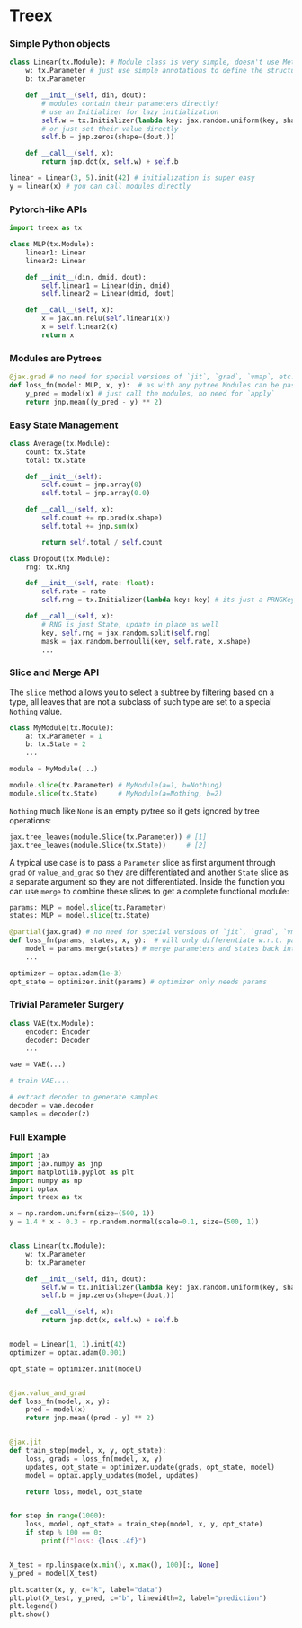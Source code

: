 # Treex

### Simple Python objects
```python
class Linear(tx.Module): # Module class is very simple, doesn't use MetaClass magic
    w: tx.Parameter # just use simple annotations to define the structure
    b: tx.Parameter 

    def __init__(self, din, dout):
        # modules contain their parameters directly!
        # use an Initializer for lazy initialization
        self.w = tx.Initializer(lambda key: jax.random.uniform(key, shape=(din, dout)))
        # or just set their value directly
        self.b = jnp.zeros(shape=(dout,))

    def __call__(self, x):
        return jnp.dot(x, self.w) + self.b

linear = Linear(3, 5).init(42) # initialization is super easy
y = linear(x) # you can call modules directly
```

### Pytorch-like APIs

```python
import treex as tx

class MLP(tx.Module):
    linear1: Linear
    linear2: Linear

    def __init__(din, dmid, dout):
        self.linear1 = Linear(din, dmid)
        self.linear2 = Linear(dmid, dout)

    def __call__(self, x):
        x = jax.nn.relu(self.linear1(x))
        x = self.linear2(x)
        return x
```

### Modules are Pytrees
```python
@jax.grad # no need for special versions of `jit`, `grad`, `vmap`, etc.
def loss_fn(model: MLP, x, y):  # as with any pytree Modules can be passed through `grad`
    y_pred = model(x) # just call the modules, no need for `apply`
    return jnp.mean((y_pred - y) ** 2)
```

### Easy State Management
```python
class Average(tx.Module):
    count: tx.State
    total: tx.State

    def __init__(self):
        self.count = jnp.array(0)
        self.total = jnp.array(0.0)

    def __call__(self, x):
        self.count += np.prod(x.shape)
        self.total += jnp.sum(x)

        return self.total / self.count
```

```python
class Dropout(tx.Module):
    rng: tx.Rng

    def __init__(self, rate: float):
        self.rate = rate
        self.rng = tx.Initializer(lambda key: key) # its just a PRNGKey

    def __call__(self, x):
        # RNG is just State, update in place as well
        key, self.rng = jax.random.split(self.rng)
        mask = jax.random.bernoulli(key, self.rate, x.shape)
        ...
```

### Slice and Merge API
The `slice` method allows you to select a subtree by filtering based on a type, all leaves that are not a subclass of such type are set to a special `Nothing` value.
```python
class MyModule(tx.Module):
    a: tx.Parameter = 1
    b: tx.State = 2
    ...

module = MyModule(...)

module.slice(tx.Parameter) # MyModule(a=1, b=Nothing)
module.slice(tx.State)     # MyModule(a=Nothing, b=2)
```
`Nothing` much like `None` is an empty pytree so it gets ignored by tree operations:

```python
jax.tree_leaves(module.Slice(tx.Parameter)) # [1]
jax.tree_leaves(module.Slice(tx.State))     # [2]
```

A typical use case is to pass a `Parameter` slice as first argument through `grad` or `value_and_grad` so they are differentiated and another `State` slice as a separate argument so they are not differentiated. Inside the function you can use `merge` to combine these slices to get a complete functional module:

```python
params: MLP = model.slice(tx.Parameter)
states: MLP = model.slice(tx.State)

@partial(jax.grad) # no need for special versions of `jit`, `grad`, `vmap`, etc.
def loss_fn(params, states, x, y):  # will only differentiate w.r.t. params
    model = params.merge(states) # merge parameters and states back into the complete model
    ...

optimizer = optax.adam(1e-3)
opt_state = optimizer.init(params) # optimizer only needs params
```

### Trivial Parameter Surgery
```python
class VAE(tx.Module):
    encoder: Encoder
    decoder: Decoder
    ...

vae = VAE(...)

# train VAE....

# extract decoder to generate samples
decoder = vae.decoder
samples = decoder(z)
```


### Full Example

```python
import jax
import jax.numpy as jnp
import matplotlib.pyplot as plt
import numpy as np
import optax
import treex as tx

x = np.random.uniform(size=(500, 1))
y = 1.4 * x - 0.3 + np.random.normal(scale=0.1, size=(500, 1))


class Linear(tx.Module):
    w: tx.Parameter
    b: tx.Parameter

    def __init__(self, din, dout):
        self.w = tx.Initializer(lambda key: jax.random.uniform(key, shape=(din, dout)))
        self.b = jnp.zeros(shape=(dout,))

    def __call__(self, x):
        return jnp.dot(x, self.w) + self.b


model = Linear(1, 1).init(42)
optimizer = optax.adam(0.001)

opt_state = optimizer.init(model)


@jax.value_and_grad
def loss_fn(model, x, y):
    pred = model(x)
    return jnp.mean((pred - y) ** 2)


@jax.jit
def train_step(model, x, y, opt_state):
    loss, grads = loss_fn(model, x, y)
    updates, opt_state = optimizer.update(grads, opt_state, model)
    model = optax.apply_updates(model, updates)

    return loss, model, opt_state


for step in range(1000):
    loss, model, opt_state = train_step(model, x, y, opt_state)
    if step % 100 == 0:
        print(f"loss: {loss:.4f}")


X_test = np.linspace(x.min(), x.max(), 100)[:, None]
y_pred = model(X_test)

plt.scatter(x, y, c="k", label="data")
plt.plot(X_test, y_pred, c="b", linewidth=2, label="prediction")
plt.legend()
plt.show()
```
